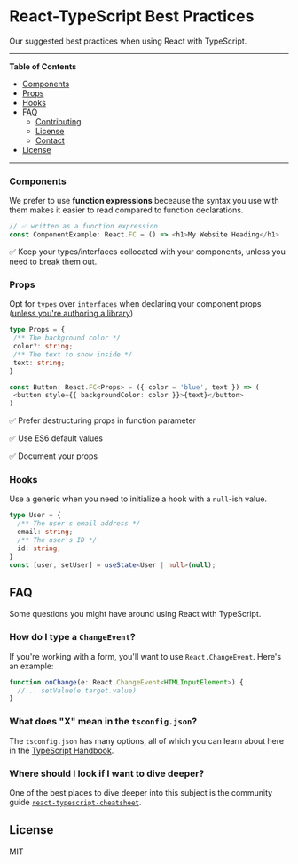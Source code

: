 # React-TypeScript Best Practices

Our suggested best practices when using React with TypeScript.

---

**Table of Contents**
* [Components](#components)
* [Props](#props)
* [Hooks](#hooks)
* [FAQ](#faq)
  * [Contributing](#contributing)
  * [License](#license)
  * [Contact](#contact)
* [License](#license)

---

### Components

We prefer to use **function expressions** beceause the syntax you use with them makes it easier to read compared to function declarations. 

```typescript
// ✅ written as a function expression
const ComponentExample: React.FC = () => <h1>My Website Heading</h1>
```

✅ Keep your types/interfaces collocated with your components, unless you need to break them out.

### Props

Opt for `types` over `interfaces` when declaring your component props ([unless you're authoring a library](https://github.com/typescript-cheatsheets/react-typescript-cheatsheet#types-or-interfaces))

```typescript
type Props = {
 /** The background color */
 color?: string;
 /** The text to show inside */
 text: string;
}

const Button: React.FC<Props> = ({ color = 'blue', text }) => (
 <button style={{ backgroundColor: color }}>{text}</button>
)
```

✅ Prefer destructuring props in function parameter

✅ Use ES6 default values

✅ Document your props 


### Hooks

Use a generic when you need to initialize a hook with a `null`-ish value. 

```typescript
type User = {
  /** The user's email address */
  email: string;
  /** The user's ID */
  id: string;
}
const [user, setUser] = useState<User | null>(null);
```

## FAQ

Some questions you might have around using React with TypeScript. 

### How do I type a `ChangeEvent`?

If you're working with a form, you'll want to use `React.ChangeEvent`. Here's an example:
```typescript
function onChange(e: React.ChangeEvent<HTMLInputElement>) {
  //... setValue(e.target.value)
}
```

### What does "X" mean in the `tsconfig.json`?

The `tsconfig.json` has many options, all of which you can learn about here in the [TypeScript Handbook](https://www.typescriptlang.org/docs/handbook/compiler-options.html).

### Where should I look if I want to dive deeper?

One of the best places to dive deeper into this subject is the community guide [`react-typescript-cheatsheet`](https://github.com/typescript-cheatsheets/react-typescript-cheatsheet).


## License

MIT
